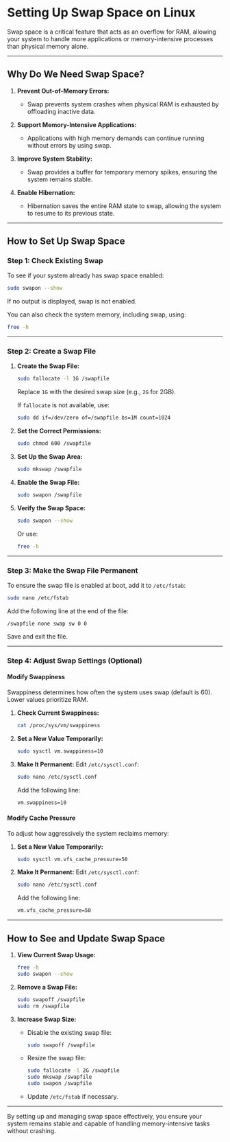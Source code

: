 # Setting Up Swap Space on Linux

Swap space is a critical feature that acts as an overflow for RAM, allowing your system to handle more applications or memory-intensive processes than physical memory alone.

---

## Why Do We Need Swap Space?

1. **Prevent Out-of-Memory Errors:**
   - Swap prevents system crashes when physical RAM is exhausted by offloading inactive data.

2. **Support Memory-Intensive Applications:**
   - Applications with high memory demands can continue running without errors by using swap.

3. **Improve System Stability:**
   - Swap provides a buffer for temporary memory spikes, ensuring the system remains stable.

4. **Enable Hibernation:**
   - Hibernation saves the entire RAM state to swap, allowing the system to resume to its previous state.

---

## How to Set Up Swap Space

### **Step 1: Check Existing Swap**

To see if your system already has swap space enabled:
```bash
sudo swapon --show
```
If no output is displayed, swap is not enabled.

You can also check the system memory, including swap, using:
```bash
free -h
```

---

### **Step 2: Create a Swap File**

1. **Create the Swap File:**
   ```bash
   sudo fallocate -l 1G /swapfile
   ```
   Replace `1G` with the desired swap size (e.g., `2G` for 2GB).

   If `fallocate` is not available, use:
   ```bash
   sudo dd if=/dev/zero of=/swapfile bs=1M count=1024
   ```

2. **Set the Correct Permissions:**
   ```bash
   sudo chmod 600 /swapfile
   ```

3. **Set Up the Swap Area:**
   ```bash
   sudo mkswap /swapfile
   ```

4. **Enable the Swap File:**
   ```bash
   sudo swapon /swapfile
   ```

5. **Verify the Swap Space:**
   ```bash
   sudo swapon --show
   ```
   Or use:
   ```bash
   free -h
   ```

---

### **Step 3: Make the Swap File Permanent**

To ensure the swap file is enabled at boot, add it to `/etc/fstab`:
```bash
sudo nano /etc/fstab
```

Add the following line at the end of the file:
```
/swapfile none swap sw 0 0
```

Save and exit the file.

---

### **Step 4: Adjust Swap Settings (Optional)**

#### **Modify Swappiness**
Swappiness determines how often the system uses swap (default is 60). Lower values prioritize RAM.

1. **Check Current Swappiness:**
   ```bash
   cat /proc/sys/vm/swappiness
   ```

2. **Set a New Value Temporarily:**
   ```bash
   sudo sysctl vm.swappiness=10
   ```

3. **Make It Permanent:**
   Edit `/etc/sysctl.conf`:
   ```bash
   sudo nano /etc/sysctl.conf
   ```
   Add the following line:
   ```bash
   vm.swappiness=10
   ```

#### **Modify Cache Pressure**
To adjust how aggressively the system reclaims memory:

1. **Set a New Value Temporarily:**
   ```bash
   sudo sysctl vm.vfs_cache_pressure=50
   ```

2. **Make It Permanent:**
   Edit `/etc/sysctl.conf`:
   ```bash
   sudo nano /etc/sysctl.conf
   ```
   Add the following line:
   ```bash
   vm.vfs_cache_pressure=50
   ```

---

## How to See and Update Swap Space

1. **View Current Swap Usage:**
   ```bash
   free -h
   sudo swapon --show
   ```

2. **Remove a Swap File:**
   ```bash
   sudo swapoff /swapfile
   sudo rm /swapfile
   ```

3. **Increase Swap Size:**
   - Disable the existing swap file:
     ```bash
     sudo swapoff /swapfile
     ```
   - Resize the swap file:
     ```bash
     sudo fallocate -l 2G /swapfile
     sudo mkswap /swapfile
     sudo swapon /swapfile
     ```

   - Update `/etc/fstab` if necessary.

---

By setting up and managing swap space effectively, you ensure your system remains stable and capable of handling memory-intensive tasks without crashing.
